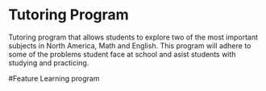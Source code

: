 # Tutoring Program
Tutoring program that allows students to explore two of the most important subjects in North America, Math and English. This program will adhere to some of the problems student face at school and asist students with studying and practicing.

#Feature
Learning program
